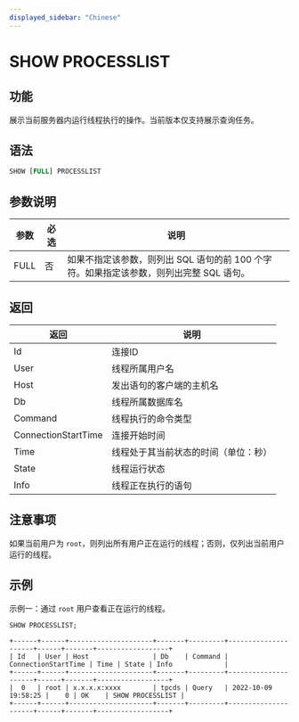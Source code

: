 ```yaml
---
displayed_sidebar: "Chinese"
---
```


# SHOW PROCESSLIST

## 功能

展示当前服务器内运行线程执行的操作。当前版本仅支持展示查询任务。

## 语法

```SQL
SHOW [FULL] PROCESSLIST
```

## 参数说明

| 参数 | 必选 | 说明                                          |
| ---- | ---- |---------------------------------------------|
| FULL | 否   | 如果不指定该参数，则列出 SQL 语句的前 100 个字符。如果指定该参数，则列出完整 SQL 语句。 |

## 返回

| 返回                | 说明                           |
| ------------------- | ------------------------------ |
| Id                  | 连接ID                         |
| User                | 线程所属用户名                 |
| Host                | 发出语句的客户端的主机名       |
| Db                  | 线程所属数据库名               |
| Command             | 线程执行的命令类型             |
| ConnectionStartTime | 连接开始时间                   |
| Time                | 线程处于其当前状态的时间（单位：秒） |
| State               | 线程运行状态                   |
| Info                | 线程正在执行的语句             |

## 注意事项

如果当前用户为 `root`，则列出所有用户正在运行的线程；否则，仅列出当前用户运行的线程。

## 示例

示例一：通过 `root` 用户查看正在运行的线程。

```Plain
SHOW PROCESSLIST;

+------+------+---------------------+-------+---------+---------------------+------+-------+------------------+
| Id   | User | Host                | Db    | Command | ConnectionStartTime | Time | State | Info             |
+------+------+---------------------+-------+---------+---------------------+------+-------+------------------+
|  0   | root | x.x.x.x:xxxx        | tpcds | Query   | 2022-10-09 19:58:25 |    0 | OK    | SHOW PROCESSLIST |
+------+------+---------------------+-------+---------+---------------------+------+-------+------------------+
```
